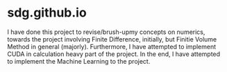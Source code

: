 # sdg.github.io

I have done this project to revise/brush-upmy concepts on numerics, towards the project involving Finite Difference, initially, but Finitie Volume Method in general (majorly). Furthermore, I have attempted to implement CUDA in calculation heavy part of the project. In the end, I have attempted to implement the Machine Learning to the project.
